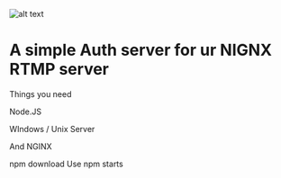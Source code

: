 ![alt text](https://linuxscriptshub.com/wp-content/uploads/2017/04/Nginx-Logo.png)
# A simple Auth server for ur NIGNX RTMP server

Things you need 

Node.JS

WIndows / Unix Server

And NGINX


npm download
Use npm starts
